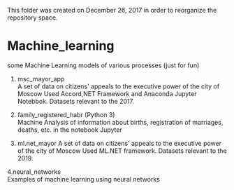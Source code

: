 This folder was created on December 26, 2017 in order to reorganize the repository space.

Machine_learning
=================================


some Machine Learning models of various processes (just for fun)


1. msc_mayor_app  
A set of data on citizens' appeals to the executive power of the city of Moscow 
Used Accord,NET Framework and Anaconda Jupyter Notebbok. Datasets relevant to the 2017.


2. family_registered_habr (Python 3)  
Machine Analysis of information about births, registration of marriages, deaths, etc. in the notebook Jupyter


3. ml.net_mayor 
A set of data on citizens' appeals to the executive power of the city of Moscow 
Used ML.NET framework. Datasets relevant to the 2019.

4.neural_networks  
Examples of machine learning using neural networks
